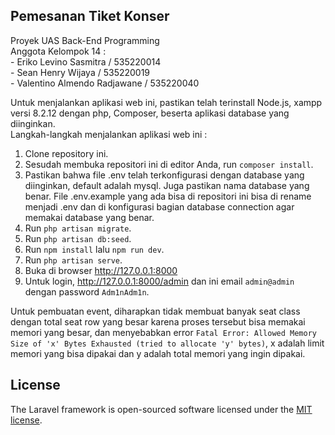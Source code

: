 ## Pemesanan Tiket Konser
Proyek UAS Back-End Programming<br>
Anggota Kelompok 14 : <br>
    - Eriko Levino Sasmitra / 535220014 <br>
    - Sean Henry Wijaya / 535220019 <br>
    - Valentino Almendo Radjawane / 535220040 <br>

Untuk menjalankan aplikasi web ini, pastikan telah terinstall Node.js, xampp versi 8.2.12 dengan php, Composer, beserta aplikasi database yang diinginkan.<br>
Langkah-langkah menjalankan aplikasi web ini : <br>
1. Clone repository ini.<br>
2. Sesudah membuka repositori ini di editor Anda, run ```composer install```.<br>
3. Pastikan bahwa file .env telah terkonfigurasi dengan database yang diinginkan, default adalah mysql. Juga pastikan nama database yang benar. File .env.example yang ada bisa di repositori ini bisa di rename menjadi .env dan di konfigurasi bagian database connection agar memakai database yang benar.<br>
4. Run ```php artisan migrate```.<br>
5. Run ```php artisan db:seed```.<br>
6. Run ```npm install``` lalu ```npm run dev```.<br>
7. Run ```php artisan serve```.<br>
8. Buka di browser <a href="http://127.0.0.1:8000">http://127.0.0.1:8000</a><br>
9. Untuk login, <a href="http://127.0.0.1:8000/admin">http://127.0.0.1:8000/admin</a> dan ini email `admin@admin` dengan password `Adm1nAdm1n`.<br>

Untuk pembuatan event, diharapkan tidak membuat banyak seat class dengan total seat row yang besar karena proses tersebut bisa memakai memori yang besar, dan menyebabkan error ```Fatal Error: Allowed Memory Size of 'x' Bytes Exhausted (tried to allocate 'y' bytes)```, x adalah limit memori yang bisa dipakai dan y adalah total memori yang ingin dipakai.


## License

The Laravel framework is open-sourced software licensed under the [MIT license](https://opensource.org/licenses/MIT).

